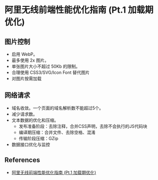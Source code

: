 # 阿里无线前端性能优化指南 (Pt.1 加载期优化)

## 图片控制

* 启用 WebP。
* 最多使用 2x 图片。
* 单张图片大小不超过 50Kb 的限制。
* 合理使用 CSS3/SVG/Icon Font 替代图片
* 对图片按需加载

## 网络请求

* 域名收敛。一个页面的域名解析数不能超过5个。
* 减少请求数。
* 文本数据的优化和压缩。
	* 发布准备阶段：去除注释，合并CSS声明，去除不会执行的JS代码块
	* 编译期压缩：合并文件、去除空格、混淆
	* 传输阶段压缩：GZip
* 数据接口优化与监控

## References

* [阿里无线前端性能优化指南 (Pt.1 加载期优化)](https://github.com/amfe/article/issues/1)